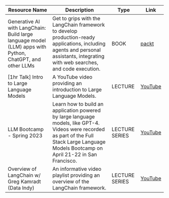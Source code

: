 | Resource Name | Description | Type | Link |
| ------------- | ----------- | ---- | ---- |
| Generative AI with LangChain: Build large language model (LLM) apps with Python, ChatGPT, and other LLMs | Get to grips with the LangChain framework to develop production-ready applications, including agents and personal assistants, integrating with web searches, and code execution. | BOOK | [packt](https://www.packtpub.com/product/generative-ai-with-langchain/9781835083468) |
| [1hr Talk] Intro to Large Language Models | A YouTube video providing an introduction to Large Language Models. | LECTURE | [YouTube](https://youtu.be/zjkBMFhNj_g) |
| LLM Bootcamp - Spring 2023 | Learn how to build an application powered by large language models, like GPT-4. Videos were recorded as part of the Full Stack Large Language Models Bootcamp on April 21-22 in San Francisco. | LECTURE SERIES | [YouTube](https://www.youtube.com/playlist?list=PL1T8fO7ArWleyIqOy37OVXsP4hFXymdOZ) |
| Overview of LangChain w/ Greg Kamradt (Data Indy) | An informative video playlist providing an overview of the LangChain framework. | LECTURE SERIES | [YouTube](https://www.youtube.com/playlist?list=PLqZXAkvF1bPNQER9mLmDbntNfSpzdDIU5) |
